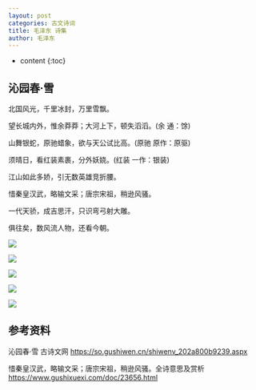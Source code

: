 ```yaml
---
layout: post
categories: 古文诗词
title: 毛泽东 诗集
author: 毛泽东
---
```

* content
{:toc}

## 沁园春·雪   

北国风光，千里冰封，万里雪飘。

望长城内外，惟余莽莽；大河上下，顿失滔滔。(余 通：馀)

山舞银蛇，原驰蜡象，欲与天公试比高。(原驰 原作：原驱)

须晴日，看红装素裹，分外妖娆。(红装 一作：银装)

江山如此多娇，引无数英雄竞折腰。

惜秦皇汉武，略输文采；唐宗宋祖，稍逊风骚。

一代天骄，成吉思汗，只识弯弓射大雕。

俱往矣，数风流人物，还看今朝。

![]({{site.baseurl}}/images/20210715/20210715134000.jpg)

![]({{site.baseurl}}/images/20210715/20210715134003.jpg)

![]({{site.baseurl}}/images/20210715/20210715134005.jpg)

![]({{site.baseurl}}/images/20210715/20210715134007.jpg)

![]({{site.baseurl}}/images/20210715/20210715134009.jpg)


## 参考资料

沁园春·雪  古诗文网 <https://so.gushiwen.cn/shiwenv_202a800b9239.aspx>

惜秦皇汉武，略输文采；唐宗宋祖，稍逊风骚。全诗意思及赏析 <https://www.gushixuexi.com/doc/23656.html>

